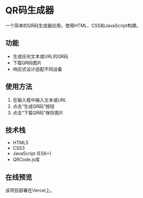 # QR码生成器

一个简单的QR码生成器应用，使用HTML、CSS和JavaScript构建。

## 功能

- 生成任何文本或URL的QR码
- 下载QR码图片
- 响应式设计适配不同设备

## 使用方法

1. 在输入框中输入文本或URL
2. 点击“生成QR码”按钮
3. 点击“下载QR码”保存图片

## 技术栈

- HTML5
- CSS3
- JavaScript (ES6+)
- QRCode.js库

## 在线预览

该项目部署在Vercel上。
